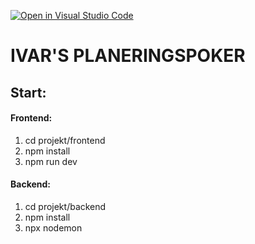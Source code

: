 [![Open in Visual Studio Code](https://classroom.github.com/assets/open-in-vscode-718a45dd9cf7e7f842a935f5ebbe5719a5e09af4491e668f4dbf3b35d5cca122.svg)](https://classroom.github.com/online_ide?assignment_repo_id=11048290&assignment_repo_type=AssignmentRepo)
# IVAR'S PLANERINGSPOKER

## Start:
#### Frontend:
1. cd projekt/frontend
2. npm install
3. npm run dev

#### Backend:
1. cd projekt/backend
2. npm install
3. npx nodemon
